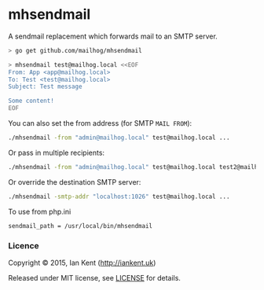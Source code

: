 mhsendmail
==========

A sendmail replacement which forwards mail to an SMTP server.

```bash
> go get github.com/mailhog/mhsendmail

> mhsendmail test@mailhog.local <<EOF
From: App <app@mailhog.local>
To: Test <test@mailhog.local>
Subject: Test message

Some content!
EOF
```

You can also set the from address (for SMTP `MAIL FROM`):

```bash
./mhsendmail -from "admin@mailhog.local" test@mailhog.local ...
```

Or pass in multiple recipients:

```bash
./mhsendmail -from "admin@mailhog.local" test@mailhog.local test2@mailhog.local ...
```

Or override the destination SMTP server:

```bash
./mhsendmail -smtp-addr "localhost:1026" test@mailhog.local ...
```

To use from php.ini

```
sendmail_path = /usr/local/bin/mhsendmail
```

### Licence

Copyright ©‎ 2015, Ian Kent (http://iankent.uk)

Released under MIT license, see [LICENSE](LICENSE.md) for details.


